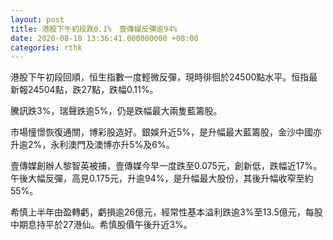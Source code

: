 ```yaml
---
layout: post
title: 港股下午初段跌0.1%　壹傳媒反彈逾94%
date: 2020-08-10 13:36:41.000000000 +08:00
categories: rthk
---
```


港股下午初段回順，恒生指數一度輕微反彈，現時徘徊於24500點水平。恒指最新報24504點，跌27點，跌幅0.11%。

騰訊跌3%，瑞聲跌逾5%，仍是跌幅最大兩隻藍籌股。

市場憧憬恢復通關，博彩股造好。銀娛升近5%，是升幅最大藍籌股，金沙中國亦升逾2%，永利澳門及澳博亦升5%及6%。

壹傳媒創辦人黎智英被捕，壹傳媒今早一度跌至0.075元，創新低，跌幅近17%。午後大幅反彈，高見0.175元，升逾94%，是升幅最大股份，其後升幅收窄至約55%。

希慎上半年由盈轉虧，虧損逾26億元，經常性基本溢利跌逾3%至13.5億元，每股中期息持平於27港仙。希慎股價午後升近3%。
